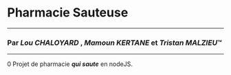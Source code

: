# Pharmacie Sauteuse
---
### Par *Lou CHALOYARD* , *Mamoun KERTANE* et *Tristan MALZIEU*™
---
0
Projet de pharmacie ***qui saute*** en nodeJS.
